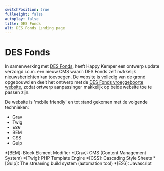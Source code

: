 ```yaml
---
switchPosition: true
fullHeight: false
autoplay: false
title: DES Fonds
alt: DES Fonds Landing page
---
```


# DES Fonds

In samenwerking met [DES Fonds](https://www.desfonds.nl/), heeft Happy Kemper een ontwerp update verzorgd i.c.m. een nieuw CMS waarin DES Fonds zelf makkelijk nieuwsberichten kan toevoegen. De website is volledig van de grond opgebouwd en deelt het ontwerp met de [DES Fonds vroeggeboorte website](https://www.desfondsvroeggeboorte.nl/), zodat ontwerp aanpassingen makkelijk op beide website toe te passen zijn.

De website is 'mobile friendly' en tot stand gekomen met de volgende technieken:

- Grav
- Twig
- ES6
- BEM
- CSS
- Gulp

*[BEM]: Block Element Modifier
*[Grav]: CMS (Content Management System)
*[Twig]: PHP Template Engine
*[CSS]: Cascading Style Sheets
*[Gulp]: The streaming build system (automation tool)
*[ES6]: Javascript